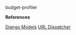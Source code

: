 budget-profiler

**References**

[Django Models](https://docs.djangoproject.com/en/3.2/topics/db/models/)
[URL Dispatcher](https://docs.djangoproject.com/en/3.2/topics/http/urls/)
